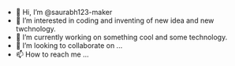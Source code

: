 - 👋 Hi, I’m @saurabh123-maker
- 👀 I’m interested in coding and inventing of new idea and new twchnology.
- 🌱 I’m currently working on something cool and some technology.
- 💞️ I’m looking to collaborate on ...
- 📫 How to reach me ...

<!---
saurabh123-maker/saurabh123-maker is a ✨ special ✨ repository because its `README.md` (this file) appears on your GitHub profile.
You can click the Preview link to take a look at your changes.
--->

